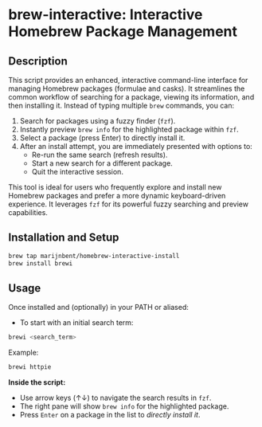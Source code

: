 # brew-interactive: Interactive Homebrew Package Management

## Description

This script provides an enhanced, interactive command-line interface for managing Homebrew packages (formulae and casks). It streamlines the common workflow of searching for a package, viewing its information, and then installing it. Instead of typing multiple `brew` commands, you can:

1. Search for packages using a fuzzy finder (`fzf`).
2. Instantly preview `brew info` for the highlighted package within `fzf`.
3. Select a package (press Enter) to directly install it.
4. After an install attempt, you are immediately presented with options to:
    * Re-run the same search (refresh results).
    * Start a new search for a different package.
    * Quit the interactive session.

This tool is ideal for users who frequently explore and install new Homebrew packages and prefer a more dynamic keyboard-driven experience. It leverages `fzf` for its powerful fuzzy searching and preview capabilities.

## Installation and Setup

```bash
brew tap marijnbent/homebrew-interactive-install
brew install brewi
```

## Usage

Once installed and (optionally) in your PATH or aliased:

* To start with an initial search term:
```bash
brewi <search_term>
```
Example:
```bash
brewi httpie
```

**Inside the script:**
* Use arrow keys (↑↓) to navigate the search results in `fzf`.
* The right pane will show `brew info` for the highlighted package.
* Press `Enter` on a package in the list to *directly install it*.